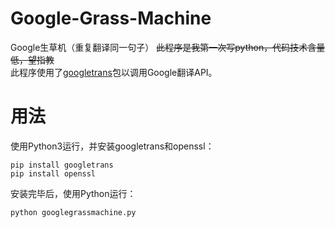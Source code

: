 # Google-Grass-Machine
Google生草机（重复翻译同一句子）
~~此程序是我第一次写python，代码技术含量低，望指教~~  
此程序使用了[googletrans](https://pypi.python.org/pypi/googletrans)包以调用Google翻译API。  
# 用法
使用Python3运行，并安装googletrans和openssl：  
```
pip install googletrans
pip install openssl
```
安装完毕后，使用Python运行： 
```
python googlegrassmachine.py
```
